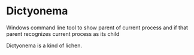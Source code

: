 # Dictyonema
Windows command line tool to show parent of current process and if that parent recognizes current process as its child

Dictyonema is a kind of lichen. 
